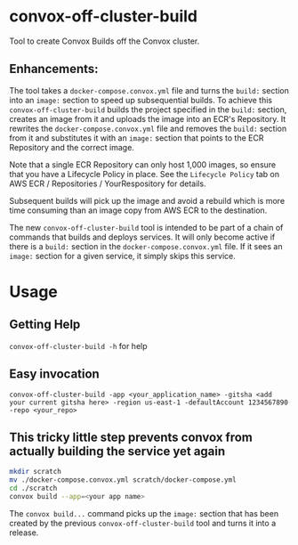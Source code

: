 # convox-off-cluster-build
Tool to create Convox Builds off the Convox cluster.

## Enhancements:
The tool takes a `docker-compose.convox.yml` file and turns the `build:` section into an `image:` section to speed up subsequential builds.
To achieve this `convox-off-cluster-build` builds the project specified in the `build:` section, creates an image from it and uploads the image into an ECR's Repository.
It rewrites the `docker-compose.convox.yml` file and removes the `build:` section from it and substitutes it with an `image:` section that points to the ECR Repository and the correct image.

Note that a single ECR Repository can only host 1,000 images, so ensure that you have a Lifecycle Policy in place.
See the `Lifecycle Policy` tab on AWS ECR / Repositories / YourRespository for details.

Subsequent builds will pick up the image and avoid a rebuild which is more time consuming than an image copy from AWS ECR to the destination.

The new `convox-off-cluster-build` tool is intended to be part of a chain of commands that builds and deploys services.
It will only become active if there is a `build:` section in the `docker-compose.convox.yml` file. If it sees an `image:` section for a given service, it simply skips this service.

# Usage
## Getting Help
`convox-off-cluster-build -h` for help

## Easy invocation
`convox-off-cluster-build -app <your_application_name> -gitsha <add your current gitsha here> -region us-east-1 -defaultAccount 1234567890 -repo <your_repo>`

## This tricky little step prevents convox from actually building the service yet again
```sh
mkdir scratch
mv ./docker-compose.convox.yml scratch/docker-compose.yml
cd ./scratch
convox build --app=<your app name>
```
The `convox build...` command picks up the `image:` section that has been created by the previous `convox-off-cluster-build` tool and turns it into a release.
